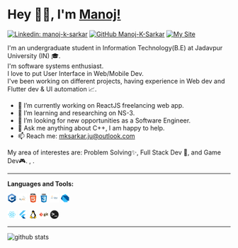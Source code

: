 # Hey 👋🏽, I'm [Manoj!](https://github.com/Manoj-K-Sarkar) 

[![Linkedin: manoj-k-sarkar](https://img.shields.io/badge/-Connect-blue?style=flat-square&logo=Linkedin&logoColor=white&link=https://www.linkedin.com/in/manoj-k-sarkar/)](https://www.linkedin.com/in/manoj-k-sarkar//)
[![GitHub Manoj-K-Sarkar](https://img.shields.io/github/followers/Manoj-K-Sarkar?label=follow&style=social)](https://github.com/Manoj-K-Sarkar)
[![My Site](http://img.shields.io/badge/-MySite-black?style=flat-squarelink=http://manojkumarsarkar.me/)](http://manojkumarsarkar.me/)



I'm an undergraduate student in Information Technology(B.E) at Jadavpur University (IN) 🎓.<br>
I'm software systems enthusiast.<br>
I love to put User Interface in Web/Mobile Dev. <br>
I've been working on different projects, having experience in Web dev and Flutter dev & UI automation 📈.

- 🔭 I’m currently working on ReactJS freelancing web app.
- 🌱 I’m learning and researching on NS-3.
- 👯 I’m looking for new opportunities as a Software Engineer.
- 💬 Ask me anything about C++, I am happy to help.
- 📫 Reach me: mksarkar.ju@outlook.com

My area of interestes are:  Problem Solving✨, Full Stack Dev 📱, and Game Dev🎮. , .

---------------------------------------------------------------------------------------------------------------------------------------------------------------------------------

**Languages and Tools:** 

<code><img height="20" src="https://raw.githubusercontent.com/github/explore/80688e429a7d4ef2fca1e82350fe8e3517d3494d/topics/cpp/cpp.png"></code>
<code><img height="20" src="https://raw.githubusercontent.com/github/explore/80688e429a7d4ef2fca1e82350fe8e3517d3494d/topics/mysql/mysql.png"></code>
<code><img height="20" src="https://raw.githubusercontent.com/github/explore/80688e429a7d4ef2fca1e82350fe8e3517d3494d/topics/html/html.png"></code>
<code><img height="20" src="https://raw.githubusercontent.com/github/explore/80688e429a7d4ef2fca1e82350fe8e3517d3494d/topics/css/css.png"></code>
<code><img height="20" src="https://raw.githubusercontent.com/github/explore/80688e429a7d4ef2fca1e82350fe8e3517d3494d/topics/java/java.png"></code>
<code><img height="20" src="https://raw.githubusercontent.com/github/explore/80688e429a7d4ef2fca1e82350fe8e3517d3494d/topics/dart/dart.png"></code>

<code><img height="20" src="https://raw.githubusercontent.com/github/explore/80688e429a7d4ef2fca1e82350fe8e3517d3494d/topics/react/react.png"></code>
<code><img height="20" src="https://raw.githubusercontent.com/github/explore/80688e429a7d4ef2fca1e82350fe8e3517d3494d/topics/flutter/flutter.png"></code>
<code><img height="20" src="https://raw.githubusercontent.com/github/explore/80688e429a7d4ef2fca1e82350fe8e3517d3494d/topics/linux/linux.png"></code>
<code><img height="20" src="https://raw.githubusercontent.com/github/explore/80688e429a7d4ef2fca1e82350fe8e3517d3494d/topics/git/git.png"></code>
<code><img height="20" src="https://raw.githubusercontent.com/github/explore/80688e429a7d4ef2fca1e82350fe8e3517d3494d/topics/terminal/terminal.png"></code>

---------------------------------------------------------------------------------------------------------------------------------------------------------------------------------

![github stats](https://github-readme-stats.vercel.app/api/?username=Manoj-K-Sarkar&show_icons=true)

